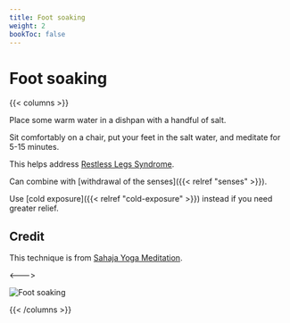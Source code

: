 ```yaml
---
title: Foot soaking
weight: 2
bookToc: false
---
```


# Foot soaking

{{< columns >}}

Place some warm water in a dishpan with a handful of salt.

Sit comfortably on a chair, put your feet in the salt water,
and meditate for 5-15 minutes.

This helps address [Restless Legs Syndrome](https://www.ninds.nih.gov/health-information/patient-caregiver-education/fact-sheets/restless-legs-syndrome-fact-sheet).

Can combine with [withdrawal of the senses]({{< relref "senses"  >}}).

Use [cold exposure]({{< relref "cold-exposure"  >}}) instead if you need greater relief.

## Credit

This technique is from [Sahaja Yoga Meditation](https://us.sahajayoga.org/).

<--->

![Foot soaking](foot-soak.png)

{{< /columns >}}

